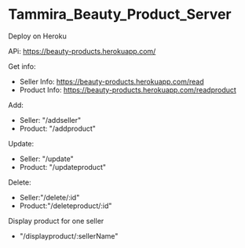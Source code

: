 # Tammira_Beauty_Product_Server

Deploy on Heroku

APi: https://beauty-products.herokuapp.com/

Get info:
- Seller Info: https://beauty-products.herokuapp.com/read
- Product Info: https://beauty-products.herokuapp.com/readproduct

Add:
- Seller: "/addseller"
- Product: "/addproduct"

Update:
- Seller: "/update"
- Product: "/updateproduct"

Delete:
- Seller:"/delete/:id"
- Product:"/deleteproduct/:id"

Display product for one seller
- "/displayproduct/:sellerName"
